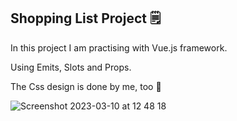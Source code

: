 ## Shopping List Project 🗒

In this project I am practising with Vue.js framework.

Using Emits, Slots and Props.

The Css design is done by me, too 🐬





![Screenshot 2023-03-10 at 12 48 18](https://user-images.githubusercontent.com/101716371/224308759-6927850d-6174-47e9-af0a-aa5bbe9d9a3c.png)

